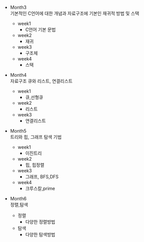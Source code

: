 - Month3   
기본적인 C언어에 대한 개념과 자료구조에 기본인 재귀적 방법 및 스택

    - week1
        - C언어 기본 문법
    - week2
        - 재귀
    - week3
        - 구조체
    - week4
        - 스택
- Month4  
자료구조 큐와 리스트, 연결리스트
    - week1
        - 큐,선형큐
    - week2
        - 리스트
    - week3
        - 연결리스트
- Month5  
트리와 힙, 그래프 탐색 기법
    - week1
        - 이진트리
    - week2
        - 힙, 힙정렬
    - week3
        - 그래프, BFS,DFS
    - week4
        - 크루스칼,prime

- Month6  
정렬,탐색
    - 정렬
        - 다양한 정렬방법
    - 탐색
        - 다양한 탐색방법




